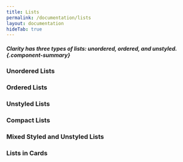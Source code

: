 ```yaml
---
title: Lists
permalink: /documentation/lists
layout: documentation
hideTab: true
---
```


##### Clarity has three types of lists:  unordered, ordered, and unstyled. {.component-summary}

### Unordered Lists

<clr-lists-ul-demo></clr-lists-ul-demo>

### Ordered Lists

<clr-lists-ol-demo></clr-lists-ol-demo>

### Unstyled Lists

<clr-lists-unstyled-demo></clr-lists-unstyled-demo>

### Compact Lists

<clr-lists-compact-demo></clr-lists-compact-demo>

### Mixed Styled and Unstyled Lists

<clr-lists-mixed-demo></clr-lists-mixed-demo>

### Lists in Cards

<clr-lists-in-cards-demo></clr-lists-in-cards-demo>
